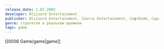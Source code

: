 ```yaml
---
release_date: 1.07.2003
developer: Blizzard Entertainment
publisher: Blizzard Entertainment, Sierra Entertainment, СофтКлаб, Capcom, Sonokong
genre: стратегия в реальном времени
tags: game
---
```



[[0006 Game/game|game]]

